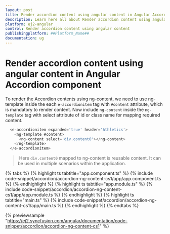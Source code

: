 ```yaml
---
layout: post
title: Render accordion content using angular content in Angular Accordion component | Syncfusion
description: Learn here all about Render accordion content using angular content in Syncfusion ##Platform_Name## Accordion component of Syncfusion Essential JS 2 and more.
platform: ej2-angular
control: Render accordion content using angular content 
publishingplatform: ##Platform_Name##
documentation: ug
---
```


# Render accordion content using angular content in Angular Accordion component

To render the Accordion contents using ng-content, we need to use ng-template inside the each `e-accordionitem`
tag with `#content` attribute, which is mandatory to render content. Now include `ng-content` inside the
`ng-template` tag with select attribute of id or class name for mapping required content.

```javascript
  <e-accordionitem expanded='true' header='Athletics'>
    <ng-template #content>
      <ng-content select='div.content0'></ng-content>
    </ng-template>
  </e-accordionitem>
```

> Here `div.content0` mapped to ng-content is reusable content. It can be used in multiple scenarios within the application.

{% tabs %}
{% highlight ts tabtitle="app.component.ts" %}
{% include code-snippet/accordion/accordion-ng-content-cs1/app/app.component.ts %}
{% endhighlight %}
{% highlight ts tabtitle="app.module.ts" %}
{% include code-snippet/accordion/accordion-ng-content-cs1/app/app.module.ts %}
{% endhighlight %}
{% highlight ts tabtitle="main.ts" %}
{% include code-snippet/accordion/accordion-ng-content-cs1/app/main.ts %}
{% endhighlight %}
{% endtabs %}
  
{% previewsample "https://ej2.syncfusion.com/angular/documentation/code-snippet/accordion/accordion-ng-content-cs1" %}

